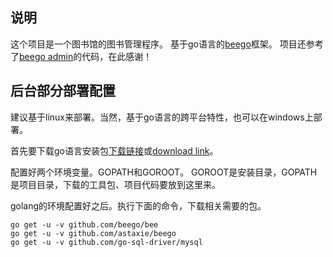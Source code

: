 ## 说明

这个项目是一个图书馆的图书管理程序。
基于go语言的[beego](https://github.com/beego)框架。
项目还参考了[beego admin](https://github.com/beego/admin)的代码，在此感谢！

## 后台部分部署配置

建议基于linux来部署。当然，基于go语言的跨平台特性，也可以在windows上部署。

首先要下载go语言安装包[下载链接](https://golang.google.cn/)或[download link](https://golang.org)。

配置好两个环境变量。GOPATH和GOROOT。
GOROOT是安装目录，GOPATH是项目目录，下载的工具包、项目代码要放到这里来。

golang的环境配置好之后。执行下面的命令，下载相关需要的包。

```
go get -u -v github.com/beego/bee
go get -u -v github.com/astaxie/beego
go get -u -v github.com/go-sql-driver/mysql
```

